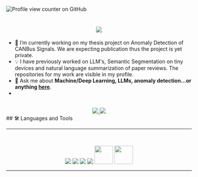![Profile view counter on GitHub](https://komarev.com/ghpvc/?username=mehrboddx)
<h1 align="center">
    <img src="https://readme-typing-svg.herokuapp.com?font=Fira+Code&size=30&pause=500&width=435&lines=Hi%2C+I'm+Mehrbod+Nowrouz.;Welcome+to+my+github." />
</h1>


- 🌱 I’m currently working on my thesis project on Anomaly Detection of CANBus Signals. We are expecting publication thus the project is yet private.
- 💡 I have previously worked on LLM's, Semantic Segmentation on tiny devices and natural language summarization of paper reviews. The repositories for my work are visible in my profile.
- 💬 Ask me about **Machine/Deep Learning, LLMs, anomaly detection...or anything [here](https://github.com/mehrboddx/mehrboddx/issues)**.
- 

<br>

<div align="center">
  <a href="mehrbod.nowrouz@gmail.com">
    <img src="https://img.shields.io/badge/Gmail-333333?style=for-the-badge&logo=gmail&logoColor=red" />
  </a>
  <a href="https://www.linkedin.com/in/mehrbod-nowrouz-8b0a331b7/" target="_blank">
    <img src="https://img.shields.io/badge/LinkedIn-0077B5?style=for-the-badge&logo=linkedin&logoColor=white" target="_blank" />
  </a>
</div>
## 🛠️ Languages and Tools
<hr>
<br>

<p align="center">
<img src="https://skillicons.dev/icons?i=html,css,js,git" />
  <img src= "https://skillicons.dev/icons?i=aws,gcp,azure" />
  <img src="https://skillicons.dev/icons?i=git,kubernetes,docker" />
    <img src="https://skillicons.dev/icons?i=python,tensorflow,pytorch,sklearn" />
    <img src="https://encrypted-tbn0.gstatic.com/images?q=tbn:ANd9GcRZd7jAMnXBbl_-pNXZnk8ttgq3fTAfk5aWhw&s"width="50" height="50" />
    <img src= "https://images.icon-icons.com/2699/PNG/512/apache_spark_logo_icon_170560.png" width = "50" height = "50" />
</p>

<hr>

